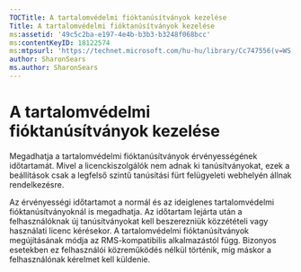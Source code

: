 ```yaml
---
TOCTitle: A tartalomvédelmi fióktanúsítványok kezelése
Title: A tartalomvédelmi fióktanúsítványok kezelése
ms:assetid: '49c5c2ba-e197-4e4b-b3b3-b3248f068bcc'
ms:contentKeyID: 18122574
ms:mtpsurl: 'https://technet.microsoft.com/hu-hu/library/Cc747556(v=WS.10)'
author: SharonSears
ms.author: SharonSears
---
```


A tartalomvédelmi fióktanúsítványok kezelése
============================================

Megadhatja a tartalomvédelmi fióktanúsítványok érvényességének időtartamát. Mivel a licenckiszolgálók nem adnak ki tanúsítványokat, ezek a beállítások csak a legfelső szintű tanúsítási fürt felügyeleti webhelyén állnak rendelkezésre.

Az érvényességi időtartamot a normál és az ideiglenes tartalomvédelmi fióktanúsítványoknál is megadhatja. Az időtartam lejárta után a felhasználóknak új tanúsítványokat kell beszerezniük közzétételi vagy használati licenc kérésekor. A tartalomvédelmi fióktanúsítványok megújításának módja az RMS-kompatibilis alkalmazástól függ. Bizonyos esetekben ez felhasználói közreműködés nélkül történik, míg máskor a felhasználónak kérelmet kell küldenie.
